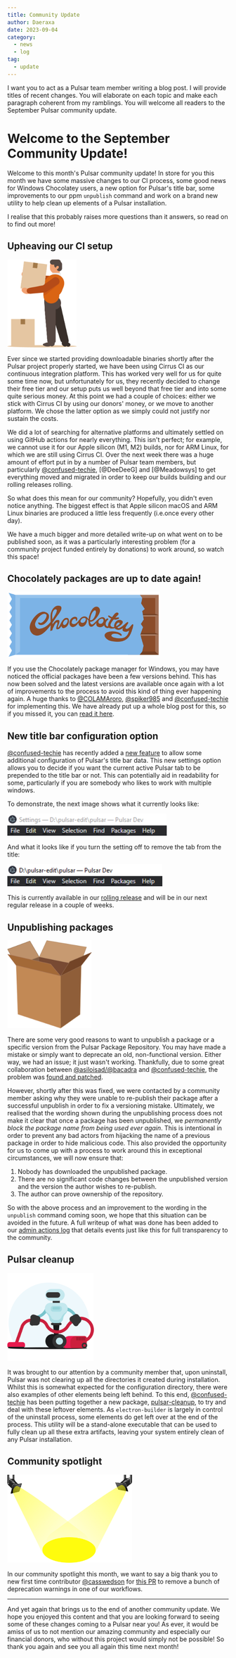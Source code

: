 ```yaml
---
title: Community Update
author: Daeraxa
date: 2023-09-04
category:
  - news
  - log
tag:
  - update
---
```


I want you to act as a Pulsar team member writing a blog post. I will provide titles of recent changes. You will elaborate on each topic and make each paragraph coherent from my ramblings. You will welcome all readers to the September Pulsar community update.

<!-- more -->

# Welcome to the September Community Update!

Welcome to this month's Pulsar community update! In store for you this month we have some massive changes to our CI process, some good news for Windows Chocolatey users, a new option for Pulsar's title bar, some improvements to our ppm `unpublish` command and work on a brand new utility to help clean up elements of a Pulsar installation.

I realise that this probably raises more questions than it answers, so read on to find out more!

## Upheaving our CI setup

<img src="./assets/moving.png" height="200" />

Ever since we started providing downloadable binaries shortly after the Pulsar project properly started, we have been using Cirrus CI as our continuous integration platform. This has worked very well for us for quite some time now, but unfortunately for us, they recently decided to change their free tier and our setup puts us well beyond that free tier and into some quite serious money. At this point we had a couple of choices: either we stick with Cirrus CI by using our donors' money, or we move to another platform. We chose the latter option as we simply could not justify nor sustain the costs.

We did a lot of searching for alternative platforms and ultimately settled on using GitHub actions for nearly everything. This isn't perfect; for example, we cannot use it for our Apple silicon (M1, M2) builds, nor for ARM Linux, for which we are still using Cirrus CI. Over the next week there was a huge amount of effort put in by a number of Pulsar team members, but particularly [@confused-techie], [@DeeDeeG] and [@Meadowsys] to get everything moved and migrated in order to keep our builds building and our rolling releases rolling.

So what does this mean for our community? Hopefully, you didn't even notice anything. The biggest effect is that Apple silicon macOS and ARM Linux binaries are produced a little less frequently (i.e.once every other day).

We have a much bigger and more detailed write-up on what went on to be published soon, as it was a particularly interesting problem (for a community project funded entirely by donations) to work around, so watch this space!

## Chocolately packages are up to date again!

<img src="./assets/chocolatey.png" height="150" />

If you use the Chocolately package manager for Windows, you may have noticed the official packages have been a few versions behind. This has now been solved and the latest versions are available once again with a lot of improvements to the process to avoid this kind of thing ever happening again. A huge thanks to [@COLAMAroro], [@spiker985] and [@confused-techie] for implementing this. We have already put up a whole blog post for this, so if you missed it, you can [read it here](https://pulsar-edit.dev/blog/20230825-Daeraxa-ChocolateyUpdate.html).

## New title bar configuration option

[@confused-techie] has recently added a [new feature](https://github.com/pulsar-edit/pulsar/pull/671) to allow some additional configuration of Pulsar's title bar data. This new settings option allows you to decide if you want the current active Pulsar tab to be prepended to the title bar or not. This can potentially aid in readability for some, particularly if you are somebody who likes to work with multiple windows.

To demonstrate, the next image shows what it currently looks like:

<img src="./assets/title-bar-tab.png" height="50" />

And what it looks like if you turn the setting off to remove the tab from the title:

<img src="./assets/title-bar-no-tab.png" height="50" />

This is currently available in our [rolling release](https://pulsar-edit.dev/download.html#rolling-release) and will be in our next regular release in a couple of weeks.

## Unpublishing packages

<img src="./assets/package.png" height=200>

There are some very good reasons to want to unpublish a package or a specific version from the Pulsar Package Repository. You may have made a mistake or simply want to deprecate an old, non-functional version. Either way, we had an issue; it just wasn't working. Thankfully, due to some great collaboration between [@asiloisad/@bacadra] and [@confused-techie], the problem was [found and patched](https://github.com/pulsar-edit/package-backend/pull/195).

However, shortly after this was fixed, we were contacted by a community member asking why they were unable to re-publish their package after a successful unpublish in order to fix a versioning mistake. Ultimately, we realised that the wording shown during the unpublishing process does not make it clear that once a package has been unpublished, we *permanently block the package name from being used ever again*. This is intentional in order to prevent any bad actors from hijacking the name of a previous package in order to hide malicious code. This also provided the opportunity for us to come up with a process to work around this in exceptional circumstances, we will now ensure that:

1. Nobody has downloaded the unpublished package.
2. There are no significant code changes between the unpublished version and the version the author wishes to re-publish.
3. The author can prove ownership of the repository.

So with the above process and an improvement to the wording in the `unpublish` command coming soon, we hope that this situation can be avoided in the future. A full writeup of what was done has been added to our [admin actions log](https://github.com/pulsar-edit/package-backend/pull/198) that details events just like this for full transparency to the community.

## Pulsar cleanup

<img src="./assets/cleaning.png" height=200>

It was brought to our attention by a community member that, upon uninstall, Pulsar was not clearing up all the directories it created during installation. Whilst this is somewhat expected for the configuration directory, there were also examples of other elements being left behind. To this end, [@confused-techie] has been putting together a new package, [pulsar-cleanup](https://github.com/pulsar-edit/pulsar-cleanup), to try and deal with these leftover elements. As `electron-builder` is largely in control of the uninstall process, some elements do get left over at the end of the process. This utility will be a stand-alone executable that can be used to fully clean up all these extra artifacts, leaving your system entirely clean of any Pulsar installation.

## Community spotlight

<img src="./assets/spotlight.png" height=200>

In our community spotlight this month, we want to say a big thank you to new first time contributor [@casswedson] for [this PR](https://github.com/pulsar-edit/pulsar/pull/678) to remove a bunch of deprecation warnings in one of our workflows.

***

And yet again that brings us to the end of another community update. We hope you enjoyed this content and that you are looking forward to seeing some of these changes coming to a Pulsar near you! As ever, it would be amiss of us to not mention our amazing community and especially our financial donors, who without this project would simply not be possible! So thank you again and see you all again this time next month!

[@confused-techie]: https://github.com/confused-Techie
[@spiker985]: https://github.com/spiker985

[@colamaroro]: https://github.com/COLAMAroro
[@asiloisad/@bacadra]: https://github.com/bacadra/
[@casswedson]: https://github.com/casswedson

